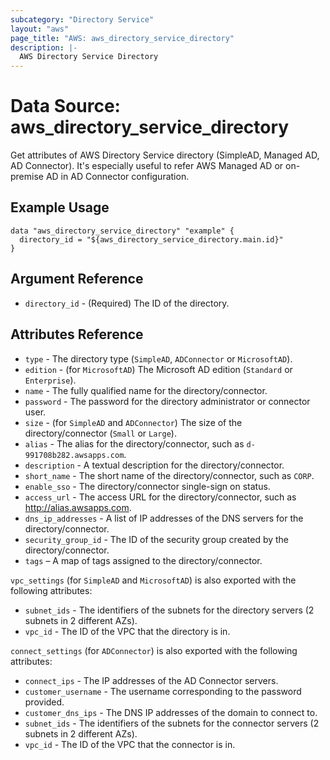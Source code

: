 ```yaml
---
subcategory: "Directory Service"
layout: "aws"
page_title: "AWS: aws_directory_service_directory"
description: |-
  AWS Directory Service Directory
---
```


# Data Source: aws_directory_service_directory

Get attributes of AWS Directory Service directory (SimpleAD, Managed AD, AD Connector). It's especially useful to refer AWS Managed AD or on-premise AD in AD Connector configuration. 

## Example Usage

```hcl
data "aws_directory_service_directory" "example" {
  directory_id = "${aws_directory_service_directory.main.id}"
}
```

## Argument Reference

 * `directory_id` - (Required) The ID of the directory.

## Attributes Reference

 * `type` - The directory type (`SimpleAD`, `ADConnector` or `MicrosoftAD`).
 * `edition` - (for `MicrosoftAD`) The Microsoft AD edition (`Standard` or `Enterprise`).
 * `name` - The fully qualified name for the directory/connector.
 * `password` - The password for the directory administrator or connector user.
 * `size` - (for `SimpleAD` and `ADConnector`) The size of the directory/connector (`Small` or `Large`).
 * `alias` - The alias for the directory/connector, such as `d-991708b282.awsapps.com`.
 * `description` - A textual description for the directory/connector.
 * `short_name` - The short name of the directory/connector, such as `CORP`.
 * `enable_sso` - The directory/connector single-sign on status.
 * `access_url` - The access URL for the directory/connector, such as http://alias.awsapps.com.
 * `dns_ip_addresses` - A list of IP addresses of the DNS servers for the directory/connector.
 * `security_group_id` - The ID of the security group created by the directory/connector.
 * `tags` – A map of tags assigned to the directory/connector.
 
 `vpc_settings` (for `SimpleAD` and `MicrosoftAD`) is also exported with the following attributes:
 
 * `subnet_ids` - The identifiers of the subnets for the directory servers (2 subnets in 2 different AZs).
 * `vpc_id` - The ID of the VPC that the directory is in.
 
`connect_settings` (for `ADConnector`) is also exported with the following attributes:
 
 * `connect_ips` - The IP addresses of the AD Connector servers.
 * `customer_username` - The username corresponding to the password provided.
 * `customer_dns_ips` - The DNS IP addresses of the domain to connect to.
 * `subnet_ids` - The identifiers of the subnets for the connector servers (2 subnets in 2 different AZs).
 * `vpc_id` - The ID of the VPC that the connector is in.
